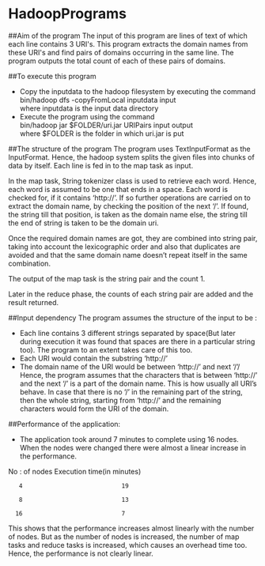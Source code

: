 # HadoopPrograms

##Aim of the program
The input of this program are lines of text of which each line contains 3 URI's. This program extracts the domain names from these URI's and find pairs of domains occurring in the same line. The program outputs the total count of each of these pairs of domains.

##To execute this program
- Copy the inputdata to the hadoop filesystem by executing the command  
  bin/hadoop dfs -copyFromLocal inputdata input  
where inputdata is the input data directory
- Execute the program using the command  
bin/hadoop jar $FOLDER/uri.jar URIPairs input output  
where $FOLDER is the folder in which uri.jar is put  

##The structure of the program
The program uses TextInputFormat as the InputFormat. Hence, the hadoop system splits the given files into chunks of data by itself. Each line is fed in to the map task as input.

In the map task, String tokenizer class is used to retrieve each word.  Hence, each word is assumed to be one that ends in a space. Each word is checked for, if it contains ‘http://’. If so further operations are carried on to extract the domain name, by checking the position of the next ‘/’. If found, the string till that position, is taken as the domain name else, the string till the end of string is taken to be the domain uri.

 Once the required domain names are got, they are combined into string pair, taking into account the lexicographic order and also that duplicates are avoided and that the same domain name doesn’t repeat itself in the same combination.
 
   The output of the map task is the string pair and the count 1.
   
   Later in the reduce phase, the counts of each string pair are added and the result returned.
   
##Input dependency
   The program assumes the structure of the input to be :
-	Each line contains 3 different strings separated by space(But later during execution it was found that spaces are there in a particular string too). The program to an extent takes care of this too.
-	Each URI would contain the substring ‘http://’
-  The domain name of the URI would be between ‘http://’ and next ‘/’/ Hence, the program assumes that the characters that is between ‘http://’ and the next ‘/’ is a part of the domain name. This is how usually all URI’s behave. In case that there is no ‘/’ in the remaining part of the string, then the whole string, starting from ‘http://’ and the remaining characters would form the URI of the domain.

##Performance of the application: 
-	The application took around 7 minutes to complete using 16 nodes. When the nodes were changed there were almost a linear increase in the performance. 

No : of nodes                           Execution time(in minutes)
  
       4                            19                  
       
       8                            13                 
       
      16                            7                    
      

This shows that the performance increases almost linearly with the number of nodes. But as the number of nodes is increased, the number of map tasks and reduce tasks is increased, which causes an overhead time too. Hence, the performance is not clearly linear.



